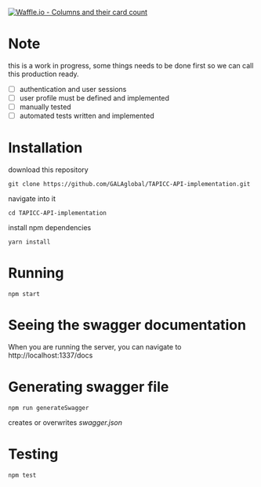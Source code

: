 [![Waffle.io - Columns and their card count](https://badge.waffle.io/GALAglobal/TAPICC-API-implementation.svg?columns=all)](https://waffle.io/GALAglobal/TAPICC-API-implementation)

# Note
this is a work in progress, some things needs to be done first so we can call this production ready.
- [ ] authentication and user sessions
- [ ] user profile must be defined and implemented
- [ ] manually tested
- [ ] automated tests written and implemented

# Installation
download this repository

```git clone https://github.com/GALAglobal/TAPICC-API-implementation.git```

navigate into it

```cd TAPICC-API-implementation```

install npm dependencies

```yarn install```

# Running
```npm start```


# Seeing the swagger documentation
When you are running the server, you can navigate to http://localhost:1337/docs

# Generating swagger file
```npm run generateSwagger```

creates or overwrites *swagger.json*

# Testing
```npm test```
